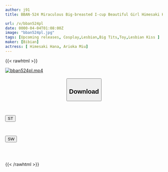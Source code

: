 ```yaml
---
author: j91
title: BBAN-524 Miraculous Big-breasted I-cup Beautiful Girl Himesaki Hana's First Lesbian Work. Himesaki Hana Arioka Miu

url: /v/bban524pl
date: 0000-04-04T01:08:00Z
image: "bban524pl.jpg"
tags: [Upcoming releases, Cosplay,Lesbian,Big Tits,Toy,Lesbian Kiss	]
maker: [Bibian]
actress: [ Himesaki Hana, Arioka Miu]
---
```



{{< rawhtml >}}

<div class="video" data-videoid="pending_link.html">
    <a href="javascript:;">
        <img src="/v/bban524pl/bban524pl.jpg" width="WIDTH" height="HEIGHT" alt="bban524pl.mp4" loading="lazy">
    </a>
</div>

<script type="text/javascript" src="https://j91.asia/asset/on-demand-pend.js"></script>

<br>
  <link rel="stylesheet" href="https://j91.asia/asset/bs5.css">
  
  <center>
  <button class="btn btn-primary" type="button" data-bs-toggle="collapse" data-bs-target=".multi-collapse" aria-expanded="false" aria-controls="multiCollapseExample1 multiCollapseExample2"><h2>Download</h2></button></center>
</p>
<div class="row">
  <div class="col">
    <div class="collapse multi-collapse" id="multiCollapseExample1">
      <div class="card card-body">
	      	      <br>
<div class="buttons">  
<p><a href="https://j91.asia/pending_link.html" target="_blank"><button class="btn-hover color-3"><i class="fa fa-download"></i> ST</button></a></p></div>
    </div>
  </div>
</div>
  <div class="col">
    <div class="collapse multi-collapse" id="multiCollapseExample2">
      <div class="card card-body">
	      <br>
<div class="buttons">
<p><a href="https://j91.asia/pending_link.html" target="_blank"><button class="btn-hover color-2"><i class="fa fa-download"></i> SW</button></a></p></div>
<br><br>
      </div>
    </div>
  </div>
</div>

{{< /rawhtml >}}